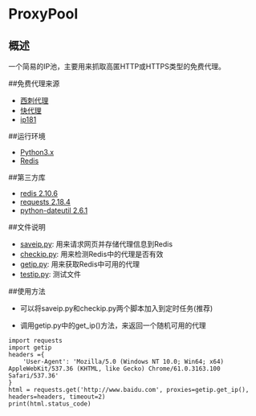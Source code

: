# ProxyPool
## 概述
一个简易的IP池，主要用来抓取高匿HTTP或HTTPS类型的免费代理。

##免费代理来源
+ [西刺代理](http://www.xicidaili.com/)
+ [快代理](http://www.kuaidaili.com/free/)
+ [ip181](http://www.ip181.com/)

##运行环境
+ [Python3.x](https://www.python.org/)
+ [Redis](https://redis.io/)

##第三方库
+ [redis 2.10.6](https://pypi.python.org/pypi/redis)
+ [requests 2.18.4](https://pypi.python.org/pypi/requests)
+ [python-dateutil 2.6.1](https://pypi.python.org/pypi/python-dateutil)

##文件说明
+ [saveip.py](src/saveip.py): 用来请求网页并存储代理信息到Redis
+ [checkip.py](src/checkip.py): 用来检测Redis中的代理是否有效
+ [getip.py](src/getip.py): 用来获取Redis中可用的代理
+ [testip.py](src/testip.py): 测试文件

##使用方法
+ 可以将saveip.py和checkip.py两个脚本加入到定时任务(推荐)

+ 调用getip.py中的get_ip()方法，来返回一个随机可用的代理
```
import requests
import getip
headers ={
    'User-Agent': 'Mozilla/5.0 (Windows NT 10.0; Win64; x64) AppleWebKit/537.36 (KHTML, like Gecko) Chrome/61.0.3163.100 Safari/537.36'
}
html = requests.get('http://www.baidu.com', proxies=getip.get_ip(), headers=headers, timeout=2)
print(html.status_code)
```

